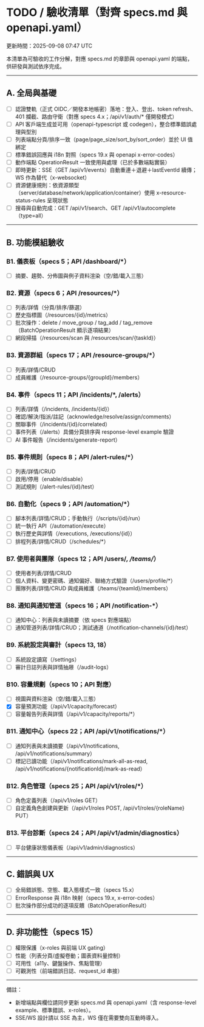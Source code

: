 # TODO / 驗收清單（對齊 specs.md 與 openapi.yaml）

更新時間：2025-09-08 07:47 UTC

本清單為可驗收的工作分解，對應 specs.md 的章節與 openapi.yaml 的端點，供研發與測試依序完成。

---

## A. 全局與基礎
- [ ] 認證雙軌（正式 OIDC／開發本地帳密）落地：登入、登出、token refresh、401 攔截、路由守衛（對應 specs 4.x；/api/v1/auth/* 僅開發模式）
- [ ] API 客戶端生成並可用（openapi-typescript 或 codegen），整合標準錯誤處理與型別
- [ ] 列表端點分頁/排序一致（page/page_size/sort_by/sort_order）並於 UI 值綁定
- [ ] 標準錯誤回應與 i18n 對照（specs 19.x 與 openapi x-error-codes）
- [ ] 動作端點 OperationResult 一致使用與處理（已於多數端點實裝）
- [ ] 即時更新：SSE（GET /api/v1/events）自動重連＋退避＋lastEventId 續傳；WS 作為替代（x-websocket）
- [ ] 資源健康規則：依資源類型（server/database/network/application/container）使用 x-resource-status-rules 呈現狀態
- [ ] 搜尋與自動完成：GET /api/v1/search、GET /api/v1/autocomplete（type=all）

---

## B. 功能模組驗收

### B1. 儀表板（specs 5；API /dashboard/*）
- [ ] 摘要、趨勢、分佈圖與例子資料渲染（空/錯/載入三態）

### B2. 資源（specs 6；API /resources/*）
- [ ] 列表/詳情（分頁/排序/篩選）
- [ ] 歷史指標圖（/resources/{id}/metrics）
- [ ] 批次操作：delete / move_group / tag_add / tag_remove（BatchOperationResult 顯示逐項結果）
- [ ] 網段掃描（/resources/scan 與 /resources/scan/{taskId}）

### B3. 資源群組（specs 17；API /resource-groups/*）
- [ ] 列表/詳情/CRUD
- [ ] 成員維護（/resource-groups/{groupId}/members）

### B4. 事件（specs 11；API /incidents/*, /alerts）
- [ ] 列表/詳情（/incidents, /incidents/{id}）
- [ ] 確認/解決/指派/註記（acknowledge/resolve/assign/comments）
- [ ] 關聯事件（/incidents/{id}/correlated）
- [ ] 事件列表（/alerts）具備分頁排序與 response-level example 驗證
- [ ] AI 事件報告（/incidents/generate-report）

### B5. 事件規則（specs 8；API /alert-rules/*）
- [ ] 列表/詳情/CRUD
- [ ] 啟用/停用（enable/disable）
- [ ] 測試規則（/alert-rules/{id}/test）

### B6. 自動化（specs 9；API /automation/*）
- [ ] 腳本列表/詳情/CRUD；手動執行（/scripts/{id}/run）
- [ ] 統一執行 API（/automation/execute）
- [ ] 執行歷史與詳情（/executions, /executions/{id}）
- [ ] 排程列表/詳情/CRUD（/schedules/*）

### B7. 使用者與團隊（specs 12；API /users/*, /teams/*）
- [ ] 使用者列表/詳情/CRUD
- [ ] 個人資料、變更密碼、通知偏好、聯絡方式驗證（/users/profile/*）
- [ ] 團隊列表/詳情/CRUD 與成員維護（/teams/{teamId}/members）

### B8. 通知與通知管道（specs 16；API /notification-*）
- [ ] 通知中心：列表與未讀摘要（依 specs 對應端點）
- [ ] 通知管道列表/詳情/CRUD；測試通道（/notification-channels/{id}/test）

### B9. 系統設定與審計（specs 13, 18）
- [ ] 系統設定讀寫（/settings）
- [ ] 審計日誌列表與詳情抽屜（/audit-logs）

### B10. 容量規劃（specs 10；API 對應）
- [ ] 視圖與資料渲染（空/錯/載入三態）
- [x] 容量預測功能（/api/v1/capacity/forecast）
- [ ] 容量報告列表與詳情（/api/v1/capacity/reports/*）

### B11. 通知中心（specs 22；API /api/v1/notifications/*）
- [ ] 通知列表與未讀摘要（/api/v1/notifications, /api/v1/notifications/summary）
- [ ] 標記已讀功能（/api/v1/notifications/mark-all-as-read, /api/v1/notifications/{notificationId}/mark-as-read）

### B12. 角色管理（specs 25；API /api/v1/roles/*）
- [ ] 角色定義列表（/api/v1/roles GET）
- [ ] 自定義角色創建與更新（/api/v1/roles POST, /api/v1/roles/{roleName} PUT）

### B13. 平台診斷（specs 24；API /api/v1/admin/diagnostics）
- [ ] 平台健康狀態儀表板（/api/v1/admin/diagnostics）

---

## C. 錯誤與 UX
- [ ] 全局錯誤態、空態、載入態樣式一致（specs 15.x）
- [ ] ErrorResponse 與 i18n 映射（specs 19.x, x-error-codes）
- [ ] 批次操作部分成功的逐項反饋（BatchOperationResult）

---

## D. 非功能性（specs 15）
- [ ] 權限保護（x-roles 與前端 UX gating）
- [ ] 性能（列表分頁/虛擬卷動；圖表資料量控制）
- [ ] 可用性（a11y、鍵盤操作、焦點管理）
- [ ] 可觀測性（前端錯誤日誌、request_id 串接）

---

備註：
- 新增端點與欄位請同步更新 specs.md 與 openapi.yaml（含 response-level example、標準錯誤、x-roles）。
- SSE/WS 設計請以 SSE 為主，WS 僅在需要雙向互動時導入。